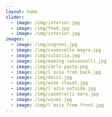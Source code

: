 ```yaml
---
layout: home
slider:
  - image: /img/interior.jpg
  - image: /img/food.jpg
  - image: /img/interior.jpg
images:
  - image: /img/negroni.jpg
  - image: /img/casoncello magro.jpg
  - image: /img/culaccia.jpg
  - image: /img/making casconcelli.jpg
  - image: /img/carlo pasta.png
  - image: /img/l´ozio from back.jpg
  - image: /img/dolci.jpg
  - image: /img/wine closet.jpg
  - image: /img/l´ozio outside.jpg
  - image: /img/casoncelli nero.jpg
  - image: /img/wines.jpg
  - image: /img/l´ozio from front.jpg
---
```

